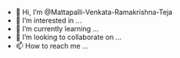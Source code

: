 - 👋 Hi, I’m @Mattapalli-Venkata-Ramakrishna-Teja
- 👀 I’m interested in ...
- 🌱 I’m currently learning ...
- 💞️ I’m looking to collaborate on ...
- 📫 How to reach me ...

<!---
Mattapalli-Venkata-Ramakrishna-Teja/Mattapalli-Venkata-Ramakrishna-Teja is a ✨ special ✨ repository because its `README.md` (this file) appears on your GitHub profile.
You can click the Preview link to take a look at your changes.
--->
